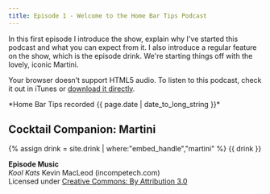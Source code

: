 ```yaml
---
title: Episode 1 - Welcome to the Home Bar Tips Podcast
---
```


In this first episode I introduce the show, explain why I've started this podcast and what you can expect from it. I also introduce a regular feature on the show, which is the episode drink. We're starting things off with the lovely, iconic Martini.

<div class="player">
<amp-audio width="auto"
  height="32"
  src="//traffic.libsyn.com/homebartips/Episode01.mp3">
  <div fallback>
    <p>Your browser doesn’t support HTML5 audio. To listen to this podcast, check it out in iTunes or <a href="//traffic.libsyn.com/homebartips/Episode01.mp3">download it directly</a>.</p>
  </div>
</amp-audio>
*Home Bar Tips recorded <time datetime="{{ page.date | date: "%F %R" }}">{{ page.date | date_to_long_string }}</time>*
</div>

## Cocktail Companion: Martini
{% assign drink = site.drink | where:"embed_handle","martini" %}
{{ drink }}

**Episode Music**  
*Kool Kats* Kevin MacLeod (incompetech.com)  
Licensed under [Creative Commons: By Attribution 3.0](http://creativecommons.org/licenses/by/3.0/)